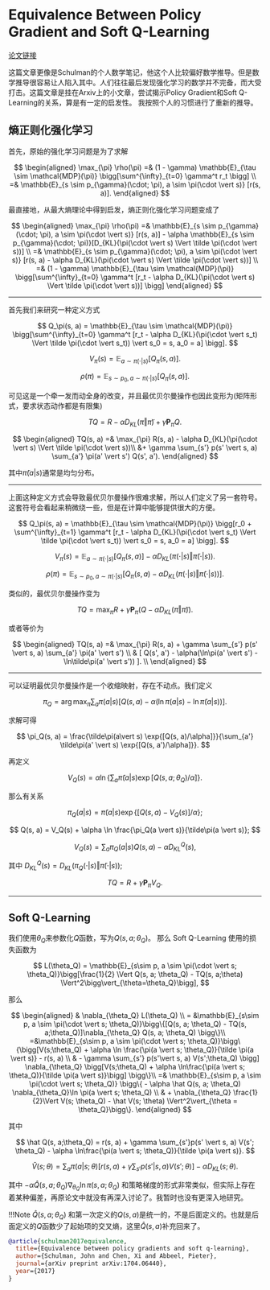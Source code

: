 # Equivalence Between Policy Gradient and Soft Q-Learning

[论文链接](https://arxiv.org/abs/1704.06440)

这篇文章更像是Schulman的个人数学笔记，他这个人比较偏好数学推导。但是数学推导很容易让人陷入其中。人们往往最后发现强化学习的数学并不完备，而大受打击。这篇文章是挂在Arxiv上的小文章，尝试揭示Policy Gradient和Soft Q-Learning的关系，算是有一定的启发性。 我按照个人的习惯进行了重新的推导。

## 熵正则化强化学习

首先，原始的强化学习问题是为了求解

$$
  \begin{aligned}
  \max_{\pi} \rho(\pi) =& (1 - \gamma) \mathbb{E}_{\tau \sim \mathcal{MDP}(\pi)} \bigg[\sum^{\infty}_{t=0} \gamma^t r_t \bigg] \\
  =& \mathbb{E}_{s \sim p_{\gamma}(\cdot; \pi), a \sim \pi(\cdot \vert s)} [r(s, a)].
  \end{aligned}
$$

最直接地，从最大熵理论中得到启发，熵正则化强化学习问题变成了

$$
  \begin{aligned}
  \max_{\pi} \rho(\pi) =& \mathbb{E}_{s \sim p_{\gamma}(\cdot; \pi), a \sim \pi(\cdot \vert s)} [r(s, a)] - \alpha \mathbb{E}_{s \sim p_{\gamma}(\cdot; \pi)}[D_{KL}(\pi(\cdot \vert s) \Vert \tilde \pi(\cdot \vert s))] \\
  =& \mathbb{E}_{s \sim p_{\gamma}(\cdot; \pi), a \sim \pi(\cdot \vert s)} [r(s, a) - \alpha D_{KL}(\pi(\cdot \vert s) \Vert \tilde \pi(\cdot \vert s))] \\
  =& (1 - \gamma) \mathbb{E}_{\tau \sim \mathcal{MDP}(\pi)} \bigg[\sum^{\infty}_{t=0} \gamma^t [r_t - \alpha D_{KL}(\pi(\cdot \vert s) \Vert \tilde \pi(\cdot \vert s))] \bigg] 
  \end{aligned}
$$

---

首先我们来研究一种定义方式

$$
  Q_\pi(s, a) = \mathbb{E}_{\tau \sim \mathcal{MDP}(\pi)} \bigg[\sum^{\infty}_{t=0} \gamma^t [r_t - \alpha D_{KL}(\pi(\cdot \vert s_t) \Vert \tilde \pi(\cdot \vert s_t)) \vert s_0 = s, a_0 = a] \bigg].
$$

$$
  V_\pi(s) = \mathbb{E}_{a \sim \pi(\cdot \vert s)} [Q_\pi(s, a)].
$$

$$
  \rho(\pi) = \mathbb{E}_{s \sim p_0, a \sim \pi(\cdot \vert s)} [Q_\pi(s, a)].
$$

可见这是一个牵一发而动全身的改变，并且最优贝尔曼操作也因此变形为(矩阵形式，要求状态动作都是有限集)

$$
  TQ = R - \alpha D_{KL}(\pi\Vert\tilde \pi) + \gamma \mathbf{P}_{\pi} Q.
$$

$$
  \begin{aligned}
  TQ(s, a) =& \max_{\pi} R(s, a) - \alpha D_{KL}(\pi(\cdot \vert s) \Vert \tilde \pi(\cdot \vert s))\\ &+ \gamma \sum_{s'} p(s' \vert s, a) \sum_{a'} \pi(a' \vert s') Q(s', a').
  \end{aligned}
$$


其中$\tilde \pi(a \vert s)$通常是均匀分布。

---

上面这种定义方式会导致最优贝尔曼操作很难求解，所以人们定义了另一套符号。这套符号会看起来稍微绕一些，但是在计算中能够提供很大的方便。

$$
  Q_\pi(s, a) = \mathbb{E}_{\tau \sim \mathcal{MDP}(\pi)} \bigg[r_0 + \sum^{\infty}_{t=1} \gamma^t [r_t - \alpha D_{KL}(\pi(\cdot \vert s_t) \Vert \tilde \pi(\cdot \vert s_t)) \vert s_0 = s, a_0 = a] \bigg].
$$

$$
  V_\pi(s) = \mathbb{E}_{a \sim \pi(\cdot \vert s)} [Q_\pi(s, a)] - \alpha D_{KL}(\pi(\cdot \vert s) \Vert \tilde \pi(\cdot \vert s)).
$$

$$
  \rho(\pi) = \mathbb{E}_{s \sim p_0, a \sim \pi(\cdot \vert s)}[Q_\pi(s, a) - \alpha D_{KL}(\pi(\cdot \vert s) \Vert \tilde \pi(\cdot \vert s))].
$$

类似的，最优贝尔曼操作变为

$$
  TQ = \max_{\pi} R + \gamma \mathbf{P}_{\pi} (Q - \alpha D_{KL}(\pi \Vert \tilde \pi)).
$$

或者等价为

$$
  \begin{aligned}
  TQ(s, a) =& \max_{\pi} R(s, a) + \gamma \sum_{s'} p(s' \vert s, a) \sum_{a'} \pi(a' \vert s') \\
  & [ Q(s', a') - \alpha(\ln\pi(a' \vert s') - \ln\tilde\pi(a' \vert s')) ]. \\
  \end{aligned}
$$

---

可以证明最优贝尔曼操作是一个收缩映射，存在不动点。我们定义

$$
  \pi_Q = \arg\max_{\pi} \sum_{a} \pi(a \vert s) 
  [ Q(s, a) - \alpha(\ln\pi(a \vert s) - \ln\tilde\pi(a \vert s)) ].
$$

求解可得

$$
  \pi_Q(s, a) = \frac{\tilde\pi(a\vert s) \exp{[Q(s, a)/\alpha]}}{\sum_{a'} \tilde\pi(a' \vert s) \exp{[Q(s, a')/\alpha]}}.
$$

再定义

$$
  V_Q(s) = \alpha \ln \bigg\{\sum_{a} \tilde \pi(a \vert s) \exp[Q(s, a; \theta_Q)/\alpha]\bigg\}.
$$

那么有关系

$$
  \pi_Q(a \vert s) = \tilde\pi(a \vert s) \exp\{[Q(s, a) - V_Q(s)]/\alpha\};
$$

$$
  Q(s, a) = V_Q(s) + \alpha \ln \frac{\pi_Q(a \vert s)}{\tilde\pi(a \vert s)};
$$

$$
  V_Q(s) = \sum_{a}\pi_Q(a \vert s) Q(s, a) - \alpha D^Q_{KL}(s),
$$

其中 $D^{Q}_{KL}(s) = D_{KL}(\pi_Q(\cdot \vert s) \Vert \tilde\pi(\cdot \vert s))$;

$$
  TQ = R + \gamma \mathbf{P}_{\pi} V_Q.
$$

---

## Soft Q-Learning

我们使用$\theta_Q$来参数化$Q$函数，写为$Q(s, a; \theta_Q)$。
那么 Soft Q-Learning 使用的损失函数为

$$
  L(\theta_Q) = \mathbb{E}_{s\sim p, a \sim \pi(\cdot \vert s; \theta_Q)}\bigg[\frac{1}{2} \Vert Q(s, a; \theta_Q) - TQ(s, a;\theta) \Vert^2\bigg\vert_{\theta=\theta_Q}\bigg],
$$

那么

$$
\begin{aligned}
& \nabla_{\theta_Q} L(\theta_Q) \\
= &\mathbb{E}_{s\sim p, a \sim \pi(\cdot \vert s; \theta_Q)}\bigg\{[Q(s, a; \theta_Q) - TQ(s, a;\theta_Q)]\nabla_{\theta_Q} Q(s, a; \theta_Q) \bigg\}\\
=&\mathbb{E}_{s\sim p, a \sim \pi(\cdot \vert s; \theta_Q)}\bigg\{\bigg[V(s;\theta_Q) + \alpha \ln \frac{\pi(a \vert s; \theta_Q)}{\tilde \pi(a \vert s)} - r(s, a) \\
& - \gamma \sum_{s'} p(s'\vert s, a) V(s';\theta_Q) \bigg]
\nabla_{\theta_Q} \bigg[V(s;\theta_Q) + \alpha \ln\frac{\pi(a \vert s; \theta_Q)}{\tilde \pi(a \vert s)}\bigg] \bigg\}\\
=& \mathbb{E}_{s\sim p, a \sim \pi(\cdot \vert s; \theta_Q)} \bigg\{ - \alpha \hat Q(s, a; \theta_Q) \nabla_{\theta_Q}\ln \pi(a \vert s; \theta_Q) \\
& + \nabla_{\theta_Q} \frac{1}{2}\Vert V(s; \theta_Q) - \hat V(s; \theta) \Vert^2\vert_{\theta = \theta_Q}\bigg\}.
\end{aligned}
$$

其中

$$
\hat Q(s, a;\theta_Q) = r(s, a) + \gamma \sum_{s'}p(s' \vert s, a) V(s'; \theta_Q) - \alpha \ln\frac{\pi(a \vert s; \theta_Q)}{\tilde \pi(a \vert s)}.
$$

$$
\hat V(s; \theta) = \sum_{a} \pi(a \vert s; \theta) \bigg[r(s, a) + \gamma \sum_{s'}p(s' \vert s, a) V(s';\theta)\bigg] - \alpha D_{KL}(s; \theta).
$$

其中 $-\alpha \hat Q(s, a; \theta_Q) \nabla_{\theta_Q} \ln \pi(s, a; \theta_Q)$ 和策略梯度的形式非常类似，但实际上存在着某种偏差，再原论文中就没有再深入讨论了。我暂时也没有更深入地研究。

!!!Note
    $\hat Q(s, a; \theta_Q)$ 和第一次定义的$Q(s, a)$是统一的，不是后面定义的。也就是后面定义的$Q$函数少了起始项的交叉熵，这里$\hat Q(s, a)$补充回来了。

```bib
@article{schulman2017equivalence,
  title={Equivalence between policy gradients and soft q-learning},
  author={Schulman, John and Chen, Xi and Abbeel, Pieter},
  journal={arXiv preprint arXiv:1704.06440},
  year={2017}
}
```